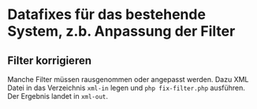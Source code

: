 # Datafixes für das bestehende System, z.b. Anpassung der Filter

## Filter korrigieren

Manche Filter müssen rausgenommen oder angepasst werden. Dazu XML Datei in das Verzeichnis `xml-in` legen und `php fix-filter.php` ausführen. Der Ergebnis landet in `xml-out`.

